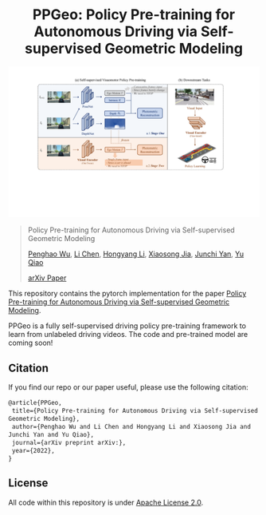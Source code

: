 <div align="center">   
  
# PPGeo: Policy Pre-training for Autonomous Driving via Self-supervised Geometric Modeling
</div>

![teaser](assets/teaser.png)

> Policy Pre-training for Autonomous Driving via Self-supervised Geometric Modeling 
>
> [Penghao Wu](https://scholar.google.com/citations?user=9mssd5EAAAAJ&hl=en), [Li Chen](https://scholar.google.com/citations?user=ulZxvY0AAAAJ&hl=en&authuser=1), [Hongyang Li](https://lihongyang.info/), [Xiaosong Jia](https://jiaxiaosong1002.github.io/), [Junchi Yan](https://thinklab.sjtu.edu.cn/), [Yu Qiao](http://mmlab.siat.ac.cn/yuqiao/)
>
> [arXiv Paper]()

This repository contains the pytorch implementation for the paper [Policy Pre-training for Autonomous Driving via Self-supervised Geometric Modeling]().

PPGeo is a fully self-supervised driving policy pre-training framework to learn from unlabeled driving videos. The code and pre-trained model are coming soon!


## Citation

If you find our repo or our paper useful, please use the following citation:

```
@article{PPGeo,
 title={Policy Pre-training for Autonomous Driving via Self-supervised Geometric Modeling}, 
 author={Penghao Wu and Li Chen and Hongyang Li and Xiaosong Jia and Junchi Yan and Yu Qiao},
 journal={arXiv preprint arXiv:},
 year={2022},
}
```

## License
All code within this repository is under [Apache License 2.0](https://www.apache.org/licenses/LICENSE-2.0).
